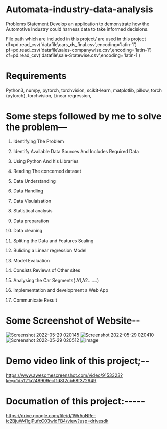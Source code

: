 # Automata-industry-data-analysis

Problems Statement
Develop an application to demonstrate how the Automotive Industry could harness 
data to take informed decisions.

 File path which are included in this project/ are used in this project 
    df=pd.read_csv('datafile\cars_ds_final.csv',encoding='latin-1')
   pf=pd.read_csv('datafile\sales-companywise.csv',encoding='latin-1')
   cf=pd.read_csv('datafile\sale-Statewise.csv',encoding='latin-1')
   

# Requirements
Python3,
numpy,
pytorch,
torchvision,
scikit-learn,
matplotlib,
pillow,
torch (pytorch),
torchvision,
Linear regression,


# Some steps followed by me to solve the problem—

1. Identifying The Problem

2. Identify Available Data Sources And Includes Required Data 
3. Using Python And his Libraries
4. Reading The concerned dataset
5. Data Understanding 
6. Data Handling 
7. Data Visulaisation
8. Statistical analysis
9. Data preparation
10. Data cleaning 
11. Spliting the Data and Features Scaling
12. Buliding a Linear regression Model
13. Model Evaluation 
14. Consists Reviews of Other sites
15.  Analysing the Car Segments( A1,A2…….)
16. Implementation and development a Web App
17. Communicate Result

# Some Screenshot of Website--
![Screenshot 2022-05-29 020145](https://user-images.githubusercontent.com/89336758/170876102-ed9f63f6-c6ea-419f-9182-20b5f859243b.png)
![Screenshot 2022-05-29 020410](https://user-images.githubusercontent.com/89336758/170876161-d0e21cc0-2b3e-4962-a167-136ef767af7c.png)
![Screenshot 2022-05-29 020512](https://user-images.githubusercontent.com/89336758/170876166-f288bdd1-d287-46d6-bf73-8d0121748adb.png)
![image](https://user-images.githubusercontent.com/89336758/170876415-d9eff234-b36d-4163-b5f9-61b128e23936.png)




# Demo video link of this project;--

https://www.awesomescreenshot.com/video/9153323?key=1d5121a248909ecf1d8f2cb68f372949

# Documation of this project:-----
https://drive.google.com/file/d/1Wr5oNRe-ic2BjuW41gjPufxC03wldFB4/view?usp=drivesdk 

